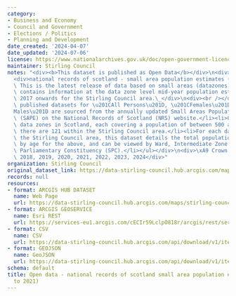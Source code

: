 ```yaml
---
category:
- Business and Economy
- Council and Government
- Elections / Politics
- Planning and Development
date_created: '2024-04-07'
date_updated: '2024-07-06'
license: https://www.nationalarchives.gov.uk/doc/open-government-licence/version/3/
maintainer: Stirling Council
notes: "<div><b>This dataset is published as Open Data</b></div>\n<div><br /></div>\n\
  <div>national records of scotland - small area population estimates (2017 to 2021).\
  \ This is the latest release of data based on small areas (datazones). The dataset\
  \ contains information at the data zone level mid-year population estimates from\
  \ 2017 onwards for the Stirling Council area.\_</div>\n<div><br /></div>\n<div><ul><li>The\
  \ published datasets for \u201CAll Persons\u201D, \u201CFemales\u201D and \u201C\
  Males\u201D are sourced from the annually updated Small Areas Population Estimates\
  \ (SAPE) on the National Records of Scotland (NRS) website.</li><li>Of the 6,976\
  \ data zones in Scotland, each covering a population of between 500 and 1000 residents,\
  \ there are 121 within the Stirling Council area.</li><li>For each data zone within\
  \ the Stirling Council area, this dataset details the total population and distribution\
  \ by age for the above, and can be viewed by Ward, Intermediate Zone (IZ) and Scottish\
  \ Parliamentary Constituency (SPC).</li></ul></div>\n<div>\xA9 Crown Copyright 2017,\
  \ 2018, 2019, 2020, 2021, 2022, 2023, 2024</div>"
organization: Stirling Council
original_dataset_link: https://data-stirling-council.hub.arcgis.com/maps/stirling-council::open-data-national-records-of-scotland-small-area-population-estimates-2017-to-2021
records: null
resources:
- format: ARCGIS HUB DATASET
  name: Web Page
  url: https://data-stirling-council.hub.arcgis.com/maps/stirling-council::open-data-national-records-of-scotland-small-area-population-estimates-2017-to-2021
- format: ARCGIS GEOSERVICE
  name: Esri REST
  url: https://services-eu1.arcgis.com/cECIr59LclpO818r/arcgis/rest/services/nrs_small_area_population_estimates_table/FeatureServer/0
- format: CSV
  name: CSV
  url: https://data-stirling-council.hub.arcgis.com/api/download/v1/items/a472fb3f3e3545e894529ebdc334e665/csv?layers=0
- format: GEOJSON
  name: GeoJSON
  url: https://data-stirling-council.hub.arcgis.com/api/download/v1/items/a472fb3f3e3545e894529ebdc334e665/geojson?layers=0
schema: default
title: Open data - national records of scotland small area population estimates (2017
  to 2021)
---
```

